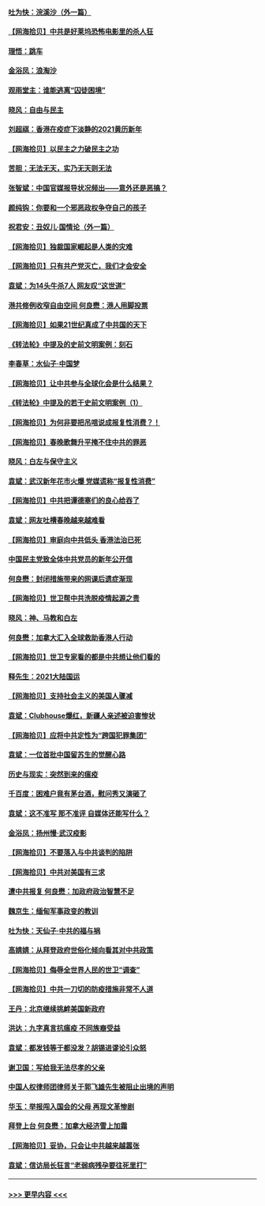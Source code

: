 #### [吐为快：浣溪沙（外一篇）](../pages/nsc993/n12768381.md?t=02231351) 
#### [【网海拾贝】中共是好莱坞恐怖电影里的杀人狂](../pages/nsc993/n12767295.md?t=02231351) 
#### [理悟：跳车](../pages/nsc993/n12767271.md?t=02231351) 
#### [金浴凤：浪淘沙](../pages/nsc993/n12766044.md?t=02231351) 
#### [观雨堂主：谁能逃离“囚徒困境”](../pages/nsc993/n12766004.md?t=02231351) 
#### [晓风：自由与民主](../pages/nsc993/n12765244.md?t=02231351) 
#### [刘超祺：香港在疫症下淡静的2021黄历新年](../pages/nsc993/n12765193.md?t=02231351) 
#### [【网海拾贝】以民主之力破民主之功](../pages/nsc993/n12765175.md?t=02231351) 
#### [苦胆：无法无天，实乃无天则无法](../pages/nsc993/n12765142.md?t=02231351) 
#### [张智斌：中国官媒报导状况频出——意外还是恶搞？](../pages/nsc993/n12765124.md?t=02231351) 
#### [颜纯钩：你要和一个邪恶政权争夺自己的孩子](../pages/nsc993/n12764299.md?t=02231351) 
#### [祝君安：丑奴儿‧国情论（外一篇）](../pages/nsc993/n12764204.md?t=02231351) 
#### [【网海拾贝】独裁国家崛起是人类的灾难](../pages/nsc993/n12764177.md?t=02231351) 
#### [【网海拾贝】只有共产党灭亡，我们才会安全](../pages/nsc993/n12762110.md?t=02231351) 
#### [袁斌：为14头牛杀7人 网友叹“这世道”](../pages/nsc993/n12762059.md?t=02231351) 
#### [港共修例收窄自由空间 何良懋：港人用脚投票](../pages/nsc993/n12760734.md?t=02231351) 
#### [【网海拾贝】如果21世纪真成了中共国的天下](../pages/nsc993/n12759741.md?t=02231351) 
#### [《转法轮》中提及的史前文明案例：刻石](../pages/nsc993/n12758577.md?t=02231351) 
#### [李春草：水仙子‧中国梦](../pages/nsc993/n12757686.md?t=02231351) 
#### [【网海拾贝】让中共参与全球化会是什么结果？](../pages/nsc993/n12757585.md?t=02231351) 
#### [《转法轮》中提及的若干史前文明案例（1）](../pages/nsc993/n12756200.md?t=02231351) 
#### [【网海拾贝】为何非要把吊唁说成报复性消费？！](../pages/nsc993/n12753738.md?t=02231351) 
#### [【网海拾贝】春晚歌舞升平掩不住中共的罪恶](../pages/nsc993/n12752025.md?t=02231351) 
#### [晓风：白左与保守主义](../pages/nsc993/n12752016.md?t=02231351) 
#### [袁斌：武汉新年花市火爆 党媒谎称“报复性消费”](../pages/nsc993/n12751938.md?t=02231351) 
#### [【网海拾贝】中共把谭德塞们的良心给吞了](../pages/nsc993/n12750636.md?t=02231351) 
#### [袁斌：网友吐槽春晚越来越难看](../pages/nsc993/n12750619.md?t=02231351) 
#### [【网海拾贝】审庭向中共低头 香港法治已死](../pages/nsc993/n12748910.md?t=02231351) 
#### [中国民主党致全体中共党员的新年公开信](../pages/nsc993/n12747581.md?t=02231351) 
#### [何良懋：封闭措施带来的网课后遗症渐现](../pages/nsc993/n12747478.md?t=02231351) 
#### [【网海拾贝】世卫帮中共洗脱疫情起源之责](../pages/nsc993/n12746838.md?t=02231351) 
#### [晓风：神、马教和白左](../pages/nsc993/n12746828.md?t=02231351) 
#### [何良懋：加拿大汇入全球救助香港人行动](../pages/nsc993/n12746719.md?t=02231351) 
#### [【网海拾贝】世卫专家看的都是中共想让他们看的](../pages/nsc993/n12744865.md?t=02231351) 
#### [释先生：2021大陆国运](../pages/nsc993/n12744813.md?t=02231351) 
#### [【网海拾贝】支持社会主义的美国人骤减](../pages/nsc993/n12742476.md?t=02231351) 
#### [袁斌：Clubhouse爆红，新疆人亲述被迫害惨状](../pages/nsc993/n12742407.md?t=02231351) 
#### [【网海拾贝】应将中共定性为“跨国犯罪集团”](../pages/nsc993/n12740430.md?t=02231351) 
#### [袁斌：一位首批中国留苏生的觉醒心路](../pages/nsc993/n12740396.md?t=02231351) 
#### [历史与现实：突然到来的瘟疫](../pages/nsc993/n12738507.md?t=02231351) 
#### [千百度：困难户竟有茅台酒，慰问秀又演砸了](../pages/nsc993/n12738362.md?t=02231351) 
#### [袁斌：这不准写 那不准评 自媒体还能写什么？](../pages/nsc993/n12737833.md?t=02231351) 
#### [金浴凤：扬州慢‧武汉疫影](../pages/nsc993/n12737248.md?t=02231351) 
#### [【网海拾贝】不要落入与中共谈判的陷阱](../pages/nsc993/n12735229.md?t=02231351) 
#### [【网海拾贝】中共对美国有三求](../pages/nsc993/n12735197.md?t=02231351) 
#### [遭中共报复 何良懋：加政府政治智慧不足](../pages/nsc993/n12734323.md?t=02231351) 
#### [魏京生：缅甸军事政变的教训](../pages/nsc993/n12732470.md?t=02231351) 
#### [吐为快：天仙子·中共的福与祸](../pages/nsc993/n12732165.md?t=02231351) 
#### [高婧婧：从拜登政府世俗化倾向看其对中共政策](../pages/nsc993/n12730028.md?t=02231351) 
#### [【网海拾贝】侮辱全世界人民的世卫“调查”](../pages/nsc993/n12727884.md?t=02231351) 
#### [【网海拾贝】中共一刀切的防疫措施非常不人道](../pages/nsc993/n12724879.md?t=02231351) 
#### [王丹：北京继续挑衅美国新政府](../pages/nsc993/n12722456.md?t=02231351) 
#### [洪达：九字真言抗瘟疫 不同族裔受益](../pages/nsc993/n12722448.md?t=02231351) 
#### [袁斌：都发钱等于都没发？胡锡进谬论引众怒](../pages/nsc993/n12722393.md?t=02231351) 
#### [谢卫国：写给我无法尽孝的父亲](../pages/nsc993/n12720325.md?t=02231351) 
#### [中国人权律师团律师关于郭飞雄先生被阻止出境的声明](../pages/nsc993/n12720203.md?t=02231351) 
#### [华玉：举报闯入国会的父母 再现文革惨剧](../pages/nsc993/n12719070.md?t=02231351) 
#### [拜登上台 何良懋：加拿大经济雪上加霜](../pages/nsc993/n12718943.md?t=02231351) 
#### [【网海拾贝】妥协，只会让中共越来越嚣张](../pages/nsc993/n12717392.md?t=02231351) 
#### [袁斌：信访局长狂言“老弱病残孕要往死里打”](../pages/nsc993/n12717343.md?t=02231351) 

----
#### [ >>> 更早内容 <<< ](../indexes/nsc993-earlier.md)
